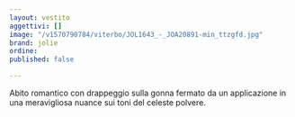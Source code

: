 ```yaml
---
layout: vestito
aggettivi: []
image: "/v1570790784/viterbo/JOL1643_-_JOA20891-min_ttzgfd.jpg"
brand: jolie
ordine: 
published: false

---
```

Abito romantico con drappeggio sulla gonna fermato da un applicazione in una meravigliosa nuance sui toni del celeste polvere.